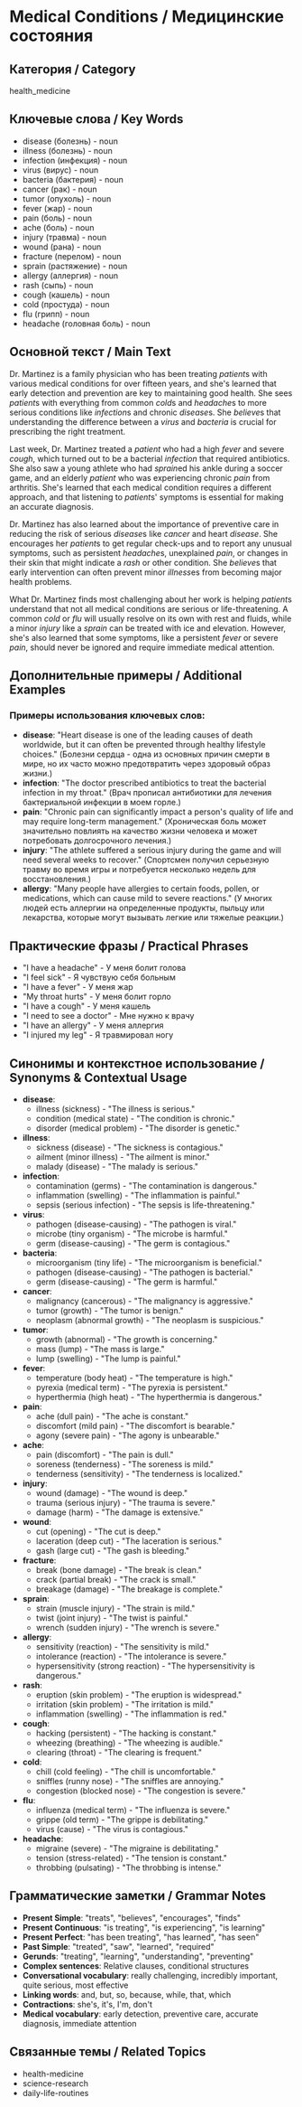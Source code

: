 # Medical Conditions / Медицинские состояния

## Категория / Category
health_medicine


## Ключевые слова / Key Words
- disease (болезнь) - noun
- illness (болезнь) - noun
- infection (инфекция) - noun
- virus (вирус) - noun
- bacteria (бактерия) - noun
- cancer (рак) - noun
- tumor (опухоль) - noun
- fever (жар) - noun
- pain (боль) - noun
- ache (боль) - noun
- injury (травма) - noun
- wound (рана) - noun
- fracture (перелом) - noun
- sprain (растяжение) - noun
- allergy (аллергия) - noun
- rash (сыпь) - noun
- cough (кашель) - noun
- cold (простуда) - noun
- flu (грипп) - noun
- headache (головная боль) - noun

## Основной текст / Main Text

Dr. Martinez is a family physician who has been treating *patient*s with various medical conditions for over fifteen years, and she's learned that early detection and prevention are key to maintaining good health. She sees *patient*s with everything from common *cold*s and *headache*s to more serious conditions like *infection*s and chronic *disease*s. She *believe*s that understanding the difference between a *virus* and *bacteria* is crucial for prescribing the right treatment.

Last week, Dr. Martinez treated a *patient* who had a high *fever* and severe *cough*, which turned out to be a bacterial *infection* that required antibiotics. She also saw a young athlete who had *sprain*ed his ankle during a soccer game, and an elderly *patient* who was experiencing chronic *pain* from arthritis. She's learned that each medical condition requires a different approach, and that listening to *patient*s' symptoms is essential for making an accurate diagnosis.

Dr. Martinez has also learned about the importance of preventive care in reducing the risk of serious *disease*s like *cancer* and heart *disease*. She encourages her *patient*s to get regular check-ups and to report any unusual symptoms, such as persistent *headache*s, unexplained *pain*, or changes in their skin that might indicate a *rash* or other condition. She *believe*s that early intervention can often prevent minor *illness*es from becoming major health problems.

What Dr. Martinez finds most challenging about her work is helping *patient*s understand that not all medical conditions are serious or life-threatening. A common *cold* or *flu* will usually resolve on its own with rest and fluids, while a minor *injury* like a *sprain* can be treated with ice and elevation. However, she's also learned that some symptoms, like a persistent *fever* or severe *pain*, should never be ignored and require immediate medical attention.

## Дополнительные примеры / Additional Examples

### Примеры использования ключевых слов:
- **disease**: "Heart disease is one of the leading causes of death worldwide, but it can often be prevented through healthy lifestyle choices." (Болезни сердца - одна из основных причин смерти в мире, но их часто можно предотвратить через здоровый образ жизни.)
- **infection**: "The doctor prescribed antibiotics to treat the bacterial infection in my throat." (Врач прописал антибиотики для лечения бактериальной инфекции в моем горле.)
- **pain**: "Chronic pain can significantly impact a person's quality of life and may require long-term management." (Хроническая боль может значительно повлиять на качество жизни человека и может потребовать долгосрочного лечения.)
- **injury**: "The athlete suffered a serious injury during the game and will need several weeks to recover." (Спортсмен получил серьезную травму во время игры и потребуется несколько недель для восстановления.)
- **allergy**: "Many people have allergies to certain foods, pollen, or medications, which can cause mild to severe reactions." (У многих людей есть аллергии на определенные продукты, пыльцу или лекарства, которые могут вызывать легкие или тяжелые реакции.)

## Практические фразы / Practical Phrases

- "I have a headache" - У меня болит голова
- "I feel sick" - Я чувствую себя больным
- "I have a fever" - У меня жар
- "My throat hurts" - У меня болит горло
- "I have a cough" - У меня кашель
- "I need to see a doctor" - Мне нужно к врачу
- "I have an allergy" - У меня аллергия
- "I injured my leg" - Я травмировал ногу

## Синонимы и контекстное использование / Synonyms & Contextual Usage

- **disease**: 
  - illness (sickness) - "The illness is serious."
  - condition (medical state) - "The condition is chronic."
  - disorder (medical problem) - "The disorder is genetic."
- **illness**: 
  - sickness (disease) - "The sickness is contagious."
  - ailment (minor illness) - "The ailment is minor."
  - malady (disease) - "The malady is serious."
- **infection**: 
  - contamination (germs) - "The contamination is dangerous."
  - inflammation (swelling) - "The inflammation is painful."
  - sepsis (serious infection) - "The sepsis is life-threatening."
- **virus**: 
  - pathogen (disease-causing) - "The pathogen is viral."
  - microbe (tiny organism) - "The microbe is harmful."
  - germ (disease-causing) - "The germ is contagious."
- **bacteria**: 
  - microorganism (tiny life) - "The microorganism is beneficial."
  - pathogen (disease-causing) - "The pathogen is bacterial."
  - germ (disease-causing) - "The germ is harmful."
- **cancer**: 
  - malignancy (cancerous) - "The malignancy is aggressive."
  - tumor (growth) - "The tumor is benign."
  - neoplasm (abnormal growth) - "The neoplasm is suspicious."
- **tumor**: 
  - growth (abnormal) - "The growth is concerning."
  - mass (lump) - "The mass is large."
  - lump (swelling) - "The lump is painful."
- **fever**: 
  - temperature (body heat) - "The temperature is high."
  - pyrexia (medical term) - "The pyrexia is persistent."
  - hyperthermia (high heat) - "The hyperthermia is dangerous."
- **pain**: 
  - ache (dull pain) - "The ache is constant."
  - discomfort (mild pain) - "The discomfort is bearable."
  - agony (severe pain) - "The agony is unbearable."
- **ache**: 
  - pain (discomfort) - "The pain is dull."
  - soreness (tenderness) - "The soreness is mild."
  - tenderness (sensitivity) - "The tenderness is localized."
- **injury**: 
  - wound (damage) - "The wound is deep."
  - trauma (serious injury) - "The trauma is severe."
  - damage (harm) - "The damage is extensive."
- **wound**: 
  - cut (opening) - "The cut is deep."
  - laceration (deep cut) - "The laceration is serious."
  - gash (large cut) - "The gash is bleeding."
- **fracture**: 
  - break (bone damage) - "The break is clean."
  - crack (partial break) - "The crack is small."
  - breakage (damage) - "The breakage is complete."
- **sprain**: 
  - strain (muscle injury) - "The strain is mild."
  - twist (joint injury) - "The twist is painful."
  - wrench (sudden injury) - "The wrench is severe."
- **allergy**: 
  - sensitivity (reaction) - "The sensitivity is mild."
  - intolerance (reaction) - "The intolerance is severe."
  - hypersensitivity (strong reaction) - "The hypersensitivity is dangerous."
- **rash**: 
  - eruption (skin problem) - "The eruption is widespread."
  - irritation (skin problem) - "The irritation is mild."
  - inflammation (swelling) - "The inflammation is red."
- **cough**: 
  - hacking (persistent) - "The hacking is constant."
  - wheezing (breathing) - "The wheezing is audible."
  - clearing (throat) - "The clearing is frequent."
- **cold**: 
  - chill (cold feeling) - "The chill is uncomfortable."
  - sniffles (runny nose) - "The sniffles are annoying."
  - congestion (blocked nose) - "The congestion is severe."
- **flu**: 
  - influenza (medical term) - "The influenza is severe."
  - grippe (old term) - "The grippe is debilitating."
  - virus (cause) - "The virus is contagious."
- **headache**: 
  - migraine (severe) - "The migraine is debilitating."
  - tension (stress-related) - "The tension is constant."
  - throbbing (pulsating) - "The throbbing is intense."

## Грамматические заметки / Grammar Notes

- **Present Simple**: "treats", "believes", "encourages", "finds"
- **Present Continuous**: "is treating", "is experiencing", "is learning"
- **Present Perfect**: "has been treating", "has learned", "has seen"
- **Past Simple**: "treated", "saw", "learned", "required"
- **Gerunds**: "treating", "learning", "understanding", "preventing"
- **Complex sentences**: Relative clauses, conditional structures
- **Conversational vocabulary**: really challenging, incredibly important, quite serious, most effective
- **Linking words**: and, but, so, because, while, that, which
- **Contractions**: she's, it's, I'm, don't
- **Medical vocabulary**: early detection, preventive care, accurate diagnosis, immediate attention

## Связанные темы / Related Topics

- health-medicine
- science-research
- daily-life-routines

